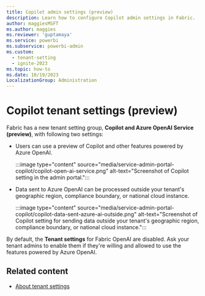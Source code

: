 ```yaml
---
title: Copilot admin settings (preview)
description: Learn how to configure Copilot admin settings in Fabric.
author: maggiesMSFT
ms.author: maggies
ms.reviewer: 'guptamaya'
ms.service: powerbi
ms.subservice: powerbi-admin
ms.custom:
  - tenant-setting
  - ignite-2023
ms.topic: how-to
ms.date: 10/19/2023
LocalizationGroup: Administration
---
```


# Copilot tenant settings (preview)

Fabric has a new tenant setting group, **Copilot and Azure OpenAI Service (preview)**, with following two settings:

- Users can use a preview of Copilot and other features powered by Azure OpenAI.

    :::image type="content" source="media/service-admin-portal-copilot/copilot-open-ai-service.png" alt-text="Screenshot of Copilot setting in the admin portal.":::

- Data sent to Azure OpenAI can be processed outside your tenant's geographic region, compliance boundary, or national cloud instance.

    :::image type="content" source="media/service-admin-portal-copilot/copilot-data-sent-azure-ai-outside.png" alt-text="Screenshot of Copilot setting for sending data outside your tenant's geographic region, compliance boundary, or national cloud instance.":::

By default, the **Tenant settings** for Fabric OpenAI are disabled. Ask your tenant admins to enable them if they're willing and allowed to use the features powered by Azure OpenAI.

## Related content

* [About tenant settings](tenant-settings-index.md)
